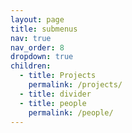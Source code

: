 ```yaml
---
layout: page
title: submenus
nav: true
nav_order: 8
dropdown: true
children:
  - title: Projects
    permalink: /projects/
  - title: divider
  - title: people
    permalink: /people/
---
```

